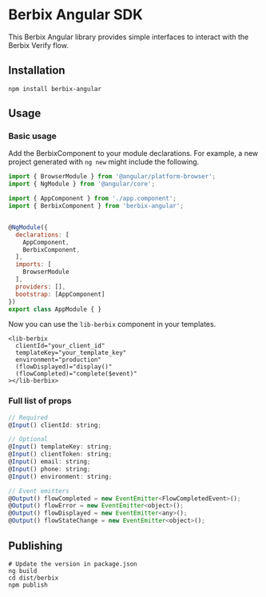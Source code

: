 # Berbix Angular SDK

This Berbix Angular library provides simple interfaces to interact with the Berbix Verify flow.

## Installation

    npm install berbix-angular

## Usage

### Basic usage

Add the BerbixComponent to your module declarations. For example, a new project generated
with `ng new` might include the following.

```js
import { BrowserModule } from '@angular/platform-browser';
import { NgModule } from '@angular/core';

import { AppComponent } from './app.component';
import { BerbixComponent } from 'berbix-angular';


@NgModule({
  declarations: [
    AppComponent,
    BerbixComponent,
  ],
  imports: [
    BrowserModule
  ],
  providers: [],
  bootstrap: [AppComponent]
})
export class AppModule { }
```

Now you can use the `lib-berbix` component in your templates.

```
<lib-berbix
  clientId="your_client_id"
  templateKey="your_template_key"
  environment="production"
  (flowDisplayed)="display()"
  (flowCompleted)="complete($event)"
></lib-berbix>
```

### Full list of props

```js
// Required
@Input() clientId: string;

// Optional
@Input() templateKey: string;
@Input() clientToken: string;
@Input() email: string;
@Input() phone: string;
@Input() environment: string;

// Event emitters
@Output() flowCompleted = new EventEmitter<FlowCompletedEvent>();
@Output() flowError = new EventEmitter<object>();
@Output() flowDisplayed = new EventEmitter<any>();
@Output() flowStateChange = new EventEmitter<object>();
```

## Publishing

    # Update the version in package.json
    ng build
    cd dist/berbix
    npm publish
